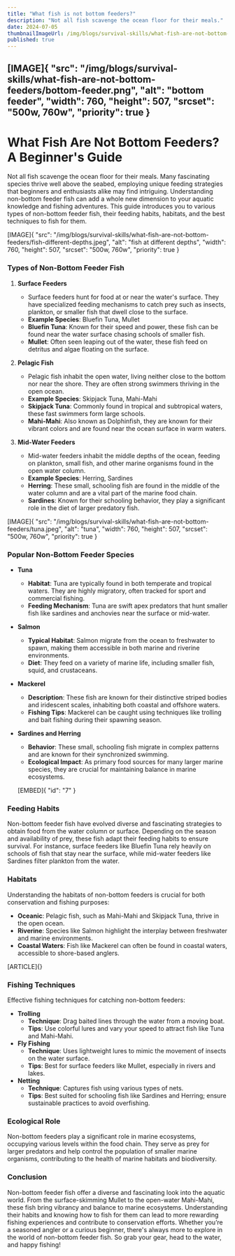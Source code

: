 ```yaml
---
title: "What fish is not bottom feeders?"
description: "Not all fish scavenge the ocean floor for their meals."
date: 2024-07-05
thumbnailImageUrl: /img/blogs/survival-skills/what-fish-are-not-bottom-feeders/bottom-feeder.png
published: true
---
```


[IMAGE]{ "src": "/img/blogs/survival-skills/what-fish-are-not-bottom-feeders/bottom-feeder.png", "alt": "bottom feeder", "width": 760, "height": 507, "srcset": "500w, 760w", "priority": true }
---

# What Fish Are Not Bottom Feeders? A Beginner's Guide

Not all fish scavenge the ocean floor for their meals. Many fascinating species thrive well above the seabed, employing unique feeding strategies that beginners and enthusiasts alike may find intriguing. Understanding non-bottom feeder fish can add a whole new dimension to your aquatic knowledge and fishing adventures. This guide introduces you to various types of non-bottom feeder fish, their feeding habits, habitats, and the best techniques to fish for them.

[IMAGE]{ "src": "/img/blogs/survival-skills/what-fish-are-not-bottom-feeders/fish-different-depths.jpeg", "alt": "fish at different depths", "width": 760, "height": 507, "srcset": "500w, 760w", "priority": true }

### Types of Non-Bottom Feeder Fish

1. **Surface Feeders**
   - Surface feeders hunt for food at or near the water's surface. They have specialized feeding mechanisms to catch prey such as insects, plankton, or smaller fish that dwell close to the surface.
   - **Example Species**: Bluefin Tuna, Mullet
   - **Bluefin Tuna**: Known for their speed and power, these fish can be found near the water surface chasing schools of smaller fish.
   - **Mullet**: Often seen leaping out of the water, these fish feed on detritus and algae floating on the surface.

2. **Pelagic Fish**
   - Pelagic fish inhabit the open water, living neither close to the bottom nor near the shore. They are often strong swimmers thriving in the open ocean.
   - **Example Species**: Skipjack Tuna, Mahi-Mahi
   - **Skipjack Tuna**: Commonly found in tropical and subtropical waters, these fast swimmers form large schools.
   - **Mahi-Mahi**: Also known as Dolphinfish, they are known for their vibrant colors and are found near the ocean surface in warm waters.

3. **Mid-Water Feeders**
   - Mid-water feeders inhabit the middle depths of the ocean, feeding on plankton, small fish, and other marine organisms found in the open water column.
   - **Example Species**: Herring, Sardines
   - **Herring**: These small, schooling fish are found in the middle of the water column and are a vital part of the marine food chain.
   - **Sardines**: Known for their schooling behavior, they play a significant role in the diet of larger predatory fish.

[IMAGE]{ "src": "/img/blogs/survival-skills/what-fish-are-not-bottom-feeders/tuna.jpeg", "alt": "tuna", "width": 760, "height": 507, "srcset": "500w, 760w", "priority": true }

### Popular Non-Bottom Feeder Species

- **Tuna**
  - **Habitat**: Tuna are typically found in both temperate and tropical waters. They are highly migratory, often tracked for sport and commercial fishing.
  - **Feeding Mechanism**: Tuna are swift apex predators that hunt smaller fish like sardines and anchovies near the surface or mid-water.

- **Salmon**
  - **Typical Habitat**: Salmon migrate from the ocean to freshwater to spawn, making them accessible in both marine and riverine environments.
  - **Diet**: They feed on a variety of marine life, including smaller fish, squid, and crustaceans.

- **Mackerel**
  - **Description**: These fish are known for their distinctive striped bodies and iridescent scales, inhabiting both coastal and offshore waters.
  - **Fishing Tips**: Mackerel can be caught using techniques like trolling and bait fishing during their spawning season.

- **Sardines and Herring**
  - **Behavior**: These small, schooling fish migrate in complex patterns and are known for their synchronized swimming.
  - **Ecological Impact**: As primary food sources for many larger marine species, they are crucial for maintaining balance in marine ecosystems.

  [EMBED]{ "id": "7" }

### Feeding Habits

Non-bottom feeder fish have evolved diverse and fascinating strategies to obtain food from the water column or surface. Depending on the season and availability of prey, these fish adapt their feeding habits to ensure survival. For instance, surface feeders like Bluefin Tuna rely heavily on schools of fish that stay near the surface, while mid-water feeders like Sardines filter plankton from the water.

### Habitats

Understanding the habitats of non-bottom feeders is crucial for both conservation and fishing purposes:
- **Oceanic**: Pelagic fish, such as Mahi-Mahi and Skipjack Tuna, thrive in the open ocean.
- **Riverine**: Species like Salmon highlight the interplay between freshwater and marine environments.
- **Coastal Waters**: Fish like Mackerel can often be found in coastal waters, accessible to shore-based anglers.

[ARTICLE]{}


### Fishing Techniques

Effective fishing techniques for catching non-bottom feeders:
- **Trolling**
  - **Technique**: Drag baited lines through the water from a moving boat.
  - **Tips**: Use colorful lures and vary your speed to attract fish like Tuna and Mahi-Mahi.
- **Fly Fishing**
  - **Technique**: Uses lightweight lures to mimic the movement of insects on the water surface.
  - **Tips**: Best for surface feeders like Mullet, especially in rivers and lakes.
- **Netting**
  - **Technique**: Captures fish using various types of nets.
  - **Tips**: Best suited for schooling fish like Sardines and Herring; ensure sustainable practices to avoid overfishing.

### Ecological Role

Non-bottom feeders play a significant role in marine ecosystems, occupying various levels within the food chain. They serve as prey for larger predators and help control the population of smaller marine organisms, contributing to the health of marine habitats and biodiversity.

### Conclusion

Non-bottom feeder fish offer a diverse and fascinating look into the aquatic world. From the surface-skimming Mullet to the open-water Mahi-Mahi, these fish bring vibrancy and balance to marine ecosystems. Understanding their habits and knowing how to fish for them can lead to more rewarding fishing experiences and contribute to conservation efforts. Whether you’re a seasoned angler or a curious beginner, there's always more to explore in the world of non-bottom feeder fish. So grab your gear, head to the water, and happy fishing!
